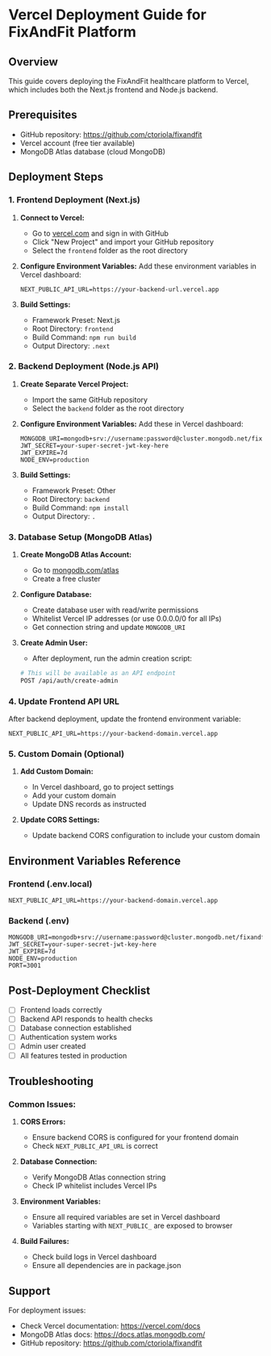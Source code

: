# Vercel Deployment Guide for FixAndFit Platform

## Overview
This guide covers deploying the FixAndFit healthcare platform to Vercel, which includes both the Next.js frontend and Node.js backend.

## Prerequisites
- GitHub repository: https://github.com/ctoriola/fixandfit
- Vercel account (free tier available)
- MongoDB Atlas database (cloud MongoDB)

## Deployment Steps

### 1. Frontend Deployment (Next.js)

1. **Connect to Vercel:**
   - Go to [vercel.com](https://vercel.com) and sign in with GitHub
   - Click "New Project" and import your GitHub repository
   - Select the `frontend` folder as the root directory

2. **Configure Environment Variables:**
   Add these environment variables in Vercel dashboard:
   ```
   NEXT_PUBLIC_API_URL=https://your-backend-url.vercel.app
   ```

3. **Build Settings:**
   - Framework Preset: Next.js
   - Root Directory: `frontend`
   - Build Command: `npm run build`
   - Output Directory: `.next`

### 2. Backend Deployment (Node.js API)

1. **Create Separate Vercel Project:**
   - Import the same GitHub repository
   - Select the `backend` folder as the root directory

2. **Configure Environment Variables:**
   Add these in Vercel dashboard:
   ```
   MONGODB_URI=mongodb+srv://username:password@cluster.mongodb.net/fixandfit
   JWT_SECRET=your-super-secret-jwt-key-here
   JWT_EXPIRE=7d
   NODE_ENV=production
   ```

3. **Build Settings:**
   - Framework Preset: Other
   - Root Directory: `backend`
   - Build Command: `npm install`
   - Output Directory: `.`

### 3. Database Setup (MongoDB Atlas)

1. **Create MongoDB Atlas Account:**
   - Go to [mongodb.com/atlas](https://mongodb.com/atlas)
   - Create a free cluster

2. **Configure Database:**
   - Create database user with read/write permissions
   - Whitelist Vercel IP addresses (or use 0.0.0.0/0 for all IPs)
   - Get connection string and update `MONGODB_URI`

3. **Create Admin User:**
   - After deployment, run the admin creation script:
   ```bash
   # This will be available as an API endpoint
   POST /api/auth/create-admin
   ```

### 4. Update Frontend API URL

After backend deployment, update the frontend environment variable:
```
NEXT_PUBLIC_API_URL=https://your-backend-domain.vercel.app
```

### 5. Custom Domain (Optional)

1. **Add Custom Domain:**
   - In Vercel dashboard, go to project settings
   - Add your custom domain
   - Update DNS records as instructed

2. **Update CORS Settings:**
   - Update backend CORS configuration to include your custom domain

## Environment Variables Reference

### Frontend (.env.local)
```
NEXT_PUBLIC_API_URL=https://your-backend-domain.vercel.app
```

### Backend (.env)
```
MONGODB_URI=mongodb+srv://username:password@cluster.mongodb.net/fixandfit
JWT_SECRET=your-super-secret-jwt-key-here
JWT_EXPIRE=7d
NODE_ENV=production
PORT=3001
```

## Post-Deployment Checklist

- [ ] Frontend loads correctly
- [ ] Backend API responds to health checks
- [ ] Database connection established
- [ ] Authentication system works
- [ ] Admin user created
- [ ] All features tested in production

## Troubleshooting

### Common Issues:

1. **CORS Errors:**
   - Ensure backend CORS is configured for your frontend domain
   - Check `NEXT_PUBLIC_API_URL` is correct

2. **Database Connection:**
   - Verify MongoDB Atlas connection string
   - Check IP whitelist includes Vercel IPs

3. **Environment Variables:**
   - Ensure all required variables are set in Vercel dashboard
   - Variables starting with `NEXT_PUBLIC_` are exposed to browser

4. **Build Failures:**
   - Check build logs in Vercel dashboard
   - Ensure all dependencies are in package.json

## Support

For deployment issues:
- Check Vercel documentation: https://vercel.com/docs
- MongoDB Atlas docs: https://docs.atlas.mongodb.com/
- GitHub repository: https://github.com/ctoriola/fixandfit

